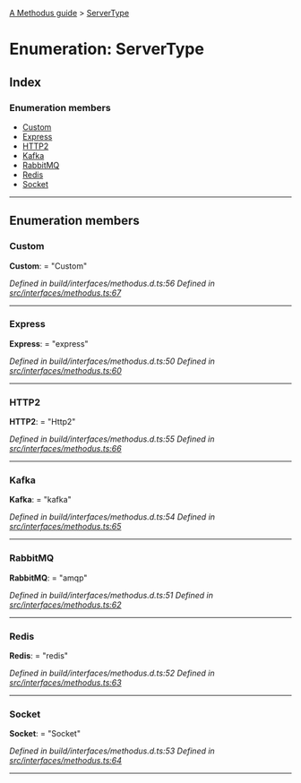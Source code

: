 [A Methodus guide](../README.md) > [ServerType](../enums/servertype.md)

# Enumeration: ServerType

## Index

### Enumeration members

* [Custom](servertype.md#custom)
* [Express](servertype.md#express)
* [HTTP2](servertype.md#http2)
* [Kafka](servertype.md#kafka)
* [RabbitMQ](servertype.md#rabbitmq)
* [Redis](servertype.md#redis)
* [Socket](servertype.md#socket)

---

## Enumeration members

<a id="custom"></a>

###  Custom

**Custom**:  = "Custom"

*Defined in build/interfaces/methodus.d.ts:56*
*Defined in [src/interfaces/methodus.ts:67](https://github.com/nodulusteam/methodus.dev/blob/c7705c6/src/interfaces/methodus.ts#L67)*

___
<a id="express"></a>

###  Express

**Express**:  = "express"

*Defined in build/interfaces/methodus.d.ts:50*
*Defined in [src/interfaces/methodus.ts:60](https://github.com/nodulusteam/methodus.dev/blob/c7705c6/src/interfaces/methodus.ts#L60)*

___
<a id="http2"></a>

###  HTTP2

**HTTP2**:  = "Http2"

*Defined in build/interfaces/methodus.d.ts:55*
*Defined in [src/interfaces/methodus.ts:66](https://github.com/nodulusteam/methodus.dev/blob/c7705c6/src/interfaces/methodus.ts#L66)*

___
<a id="kafka"></a>

###  Kafka

**Kafka**:  = "kafka"

*Defined in build/interfaces/methodus.d.ts:54*
*Defined in [src/interfaces/methodus.ts:65](https://github.com/nodulusteam/methodus.dev/blob/c7705c6/src/interfaces/methodus.ts#L65)*

___
<a id="rabbitmq"></a>

###  RabbitMQ

**RabbitMQ**:  = "amqp"

*Defined in build/interfaces/methodus.d.ts:51*
*Defined in [src/interfaces/methodus.ts:62](https://github.com/nodulusteam/methodus.dev/blob/c7705c6/src/interfaces/methodus.ts#L62)*

___
<a id="redis"></a>

###  Redis

**Redis**:  = "redis"

*Defined in build/interfaces/methodus.d.ts:52*
*Defined in [src/interfaces/methodus.ts:63](https://github.com/nodulusteam/methodus.dev/blob/c7705c6/src/interfaces/methodus.ts#L63)*

___
<a id="socket"></a>

###  Socket

**Socket**:  = "Socket"

*Defined in build/interfaces/methodus.d.ts:53*
*Defined in [src/interfaces/methodus.ts:64](https://github.com/nodulusteam/methodus.dev/blob/c7705c6/src/interfaces/methodus.ts#L64)*

___

